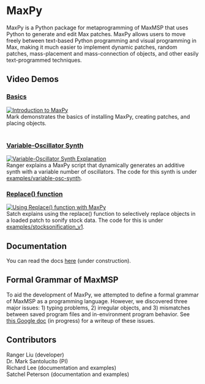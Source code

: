 # MaxPy
MaxPy is a Python package for metaprogramming of MaxMSP that uses Python to generate and edit Max patches. MaxPy allows users to move freely between text-based Python programming and visual programming in Max, making it much easier to implement dynamic patches, random patches, mass-placement and mass-connection of objects, and other easily text-programmed techniques.
  
## Video Demos 
### [Basics](https://www.youtube.com/watch?v=F8Fpe0Udc4M)      
[![Introduction to MaxPy](https://img.youtube.com/vi/F8Fpe0Udc4M/0.jpg)](https://www.youtube.com/watch?v=F8Fpe0Udc4M)     
Mark demonstrates the basics of installing MaxPy, creating patches, and placing objects.   
<br>
### [Variable-Oscillator Synth](https://www.youtube.com/watch?v=nxusu32kkxs)       
[![Variable-Oscillator Synth Explanation](https://img.youtube.com/vi/nxusu32kkxs/0.jpg)](https://www.youtube.com/watch?v=nxusu32kkxs)      
Ranger explains a MaxPy script that dynamically generates an additive synth with a variable number of oscillators. The code for this synth is under [examples/variable-osc-synth](examples/variable-osc-synth). 
<br>
### [Replace() function]((https://youtu.be/RgYRqXn8Z6o))       
[![Using Replace() function with MaxPy](https://img.youtube.com/vi/RgYRqXn8Z6o/0.jpg)](https://youtu.be/RgYRqXn8Z6o)      
Satch explains using the replace() function to selectively replace objects in a loaded patch to sonify stock data. The code for this is under [examples/stocksonification_v1](examples/stocksonification_v1). 




## Documentation

You can read the docs [here](https://barnard-pl-labs.github.io/MaxPy) (under construction).    

## Formal Grammar of MaxMSP
To aid the development of MaxPy, we attempted to define a formal grammar of MaxMSP as a programming language. However, we discovered three major issues: 1) typing problems, 2) irregular objects, and 3) mismatches between saved program files and in-environment program behavior. See [this Google doc](https://docs.google.com/document/u/5/d/e/2PACX-1vQuFN8D44U0Z2s_2Jn3AcnZTgZrhUOEkb2gffNPamdWSFFroIWiXKIFlCmmnJs1XF0L7yd18yhqJO8a/pub) (in progress) for a writeup of these issues.   

## Contributors
Ranger Liu (developer)   
Dr. Mark Santolucito (PI)      
Richard Lee (documentation and examples)     
Satchel Peterson (documentation and examples)     

